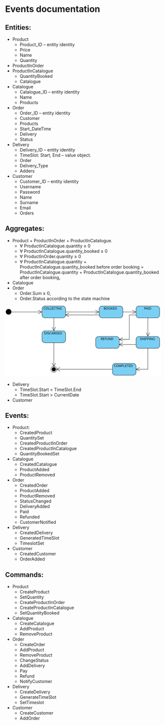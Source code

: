 # Events documentation
## Entities:
- Product
  - Product_ID – entity identity 
  - Price 
  - Name 
  - Quantity 
- ProductInOrder
- ProductInCatalogue
  - QuantityBooked 
  - Catalogue 
- Catalogue
  - Catalogue_ID – entity identity 
  - Name 
  - Products 
- Order 
  - Order_ID – entity identity 
  - Customer 
  - Products 
  - Start_DateTime 
  - Delivery 
  - Status 
- Delivery
  - Delivery_ID – entity identity 
  - TimeSlot: Start, End – value object. 
  - Order 
  - Delivery_Type 
  - Adders 
- Customer 
  - Customer_ID – entity identity 
  - Username 
  - Password 
  - Name 
  - Surname 
  - Email 
  - Orders

## Aggregates:
- Product + ProductInOrder + ProductInCatalogue. 
  - ∀ ProductInCatalogue.quantity ≥ 0
  - ∀ ProductInCatalogue.quantity_booked ≥ 0
  - ∀ ProductInOrder.quantity ≥ 0
  - ∀ ProductInCatalogue.quantity + ProductInCatalogue.quantity_booked before order booking = ProductInCatalogue.quantity + ProductInCatalogue.quantity_booked after order booking,   
- Catalogue 
- Order
  - Order.Sum ≥ 0, 
  - Order.Status according to the state machine
  
![state_machine](state_machine.svg)
- Delivery
  - TimeSlot.Start < TimeSlot.End
  - TimeSlot.Start > CurrentDate
- Customer
## Events:
- Product:
  - CreatedProduct
  - QuantitySet
  - CreatedProductInOrder
  - CreatedProductInCatalogue
  - QuantityBookedSet
- Catalogue
  - CreatedCatalogue
  - ProductAdded
  - ProductRemoved
- Order
  - CreatedOrder
  - ProductAdded
  - ProductRemoved
  - StatusChanged
  - DeliveryAdded
  - Paid
  - Refunded
  - CustomerNotified
- Delivery
  - CreatedDelivery
  - GeneratedTimeSlot
  - TimeslotSet
- Customer 
  - CreatedCustomer
  - OrderAdded
## Commands:
- Product
  - CreateProduct
  - SetQuantity
  - CreateProductInOrder
  - CreateProductInCatalogue
  - SetQuantityBooked
- Catalogue
  - CreateCatalogue
  - AddProduct
  - RemoveProduct
- Order
  - CreateOrder
  - AddProduct
  - RemoveProduct
  - ChangeStatus
  - AddDelivery
  - Pay
  - Refund
  - NotifyCustomer
- Delivery
  - CreateDelivery
  - GenerateTimeSlot
  - SetTimeslot
- Customer
  - CreateCustomer
  - AddOrder

